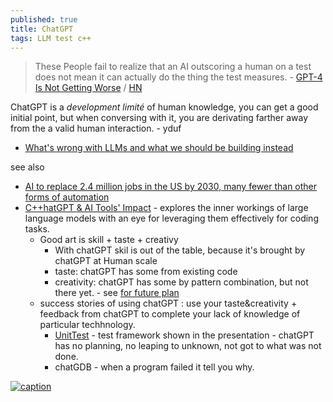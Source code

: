 ```yaml
---
published: true
title: ChatGPT
tags: LLM test c++
---
```

> These People fail to realize that an AI outscoring a human on a test does not mean it can actually do the thing the test measures. - [GPT-4 Is Not Getting Worse](https://coagulopath.com/gpt-4-is-not-getting-worse/) / [HN](https://news.ycombinator.com/item?id=37532522)


ChatGPT is a _development limité_ of human knowledge, you can get a good initial point, but when conversing with it, you are derivating farther away from the a valid human interaction. - yduf

- [What's wrong with LLMs and what we should be building instead](https://www.youtube.com/watch?v=cEyHsMzbZBs)

see also
- [AI to replace 2.4 million jobs in the US by 2030, many fewer than other forms of automation](https://www.theregister.com/2023/09/06/generative_ai_jobs_forrester_report/)
- [C++hatGPT & AI Tools' Impact](https://www.youtube.com/watch?v=trGJsOcA4hY) - explores the inner workings of large language models with an eye for leveraging them effectively for coding tasks. 
	- Good art is skill + taste + creativy 
		- With chatGPT skil is out of the table, because it's brought by chatGPT at Human scale
		- taste: chatGPT has some from existing code
		- creativity: chatGPT has some by pattern combination, but not there yet. - see [for future plan](https://youtu.be/zjkBMFhNj_g?feature=shared&t=2105)
	- success stories of using chatGPT : use your taste&creativity + feedback from chatGPT to complete your lack of knowledge of particular techhnology.
		- [UnitTest](https://youtu.be/trGJsOcA4hY?feature=shared&t=2916) - test framework shown in the presentation - chatGPT has no planning, no leaping to unknown, not got to what was not done.
		- chatGDB - when a program failed it tell you why.

[![caption](https://www.monkeyuser.com/assets/images/2020/191-reverse-turing-test.png)](https://www.monkeyuser.com/2020/reverse-turing-test/)
